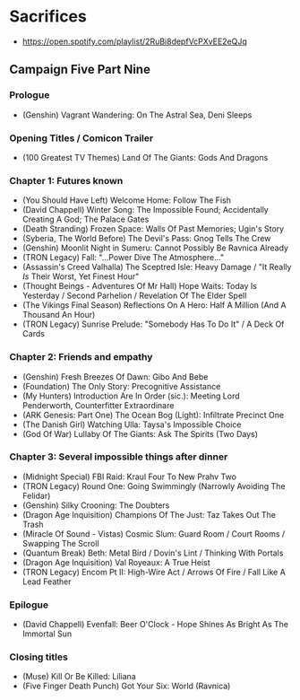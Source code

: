 # Sacrifices

* https://open.spotify.com/playlist/2RuBi8depfVcPXvEE2eQJq

## Campaign Five Part Nine
### Prologue

* (Genshin) Vagrant Wandering: On The Astral Sea, Deni Sleeps

### Opening Titles / Comicon Trailer

* (100 Greatest TV Themes) Land Of The Giants: Gods And Dragons

### Chapter 1: Futures known

* (You Should Have Left) Welcome Home: Follow The Fish
* (David Chappell) Winter Song: The Impossible Found; Accidentally Creating A God; The Palace Gates
* (Death Stranding) Frozen Space: Walls Of Past Memories; Ugin's Story
* (Syberia, The World Before) The Devil's Pass: Gnog Tells The Crew
* (Genshin) Moonlit Night in Sumeru: Cannot Possibly Be Ravnica Already
* (TRON Legacy) Fall: "...Power Dive The Atmosphere..."
* (Assassin's Creed Valhalla) The Sceptred Isle: Heavy Damage / "It Really *Is* Their Worst, Yet Finest Hour"
* (Thought Beings - Adventures Of Mr Hall) Hope Waits: Today Is Yesterday / Second Parhelion / Revelation Of The Elder Spell
* (The Vikings Final Season) Reflections On A Hero: Half A Million (And A Thousand An Hour)
* (TRON Legacy) Sunrise Prelude: "Somebody Has To Do It" / A Deck Of Cards

### Chapter 2: Friends and empathy

* (Genshin) Fresh Breezes Of Dawn: Gibo And Bebe
* (Foundation) The Only Story: Precognitive Assistance
* (My Hunters) Introduction Are In Order (sic.): Meeting Lord Penderworth, Counterfitter Extraordinare
* (ARK Genesis: Part One) The Ocean Bog (Light): Infiltrate Precinct One
* (The Danish Girl) Watching Ulla: Taysa's Impossible Choice
* (God Of War) Lullaby Of The Giants: Ask The Spirits (Two Days)

### Chapter 3: Several impossible things after dinner

* (Midnight Special) FBI Raid: Kraul Four To New Prahv Two
* (TRON Legacy) Round One: Going Swimmingly (Narrowly Avoiding The Felidar)
* (Genshin) Silky Crooning: The Doubters
* (Dragon Age Inquisition) Champions Of The Just: Taz Takes Out The Trash
* (Miracle Of Sound - Vistas) Cosmic Slum: Guard Room / Court Rooms / Swapping The Scroll
* (Quantum Break) Beth: Metal Bird / Dovin's Lint / Thinking With Portals
* (Dragon Age Inquisition) Val Royeaux: A True Heist
* (TRON Legacy) Encom Pt II: High-Wire Act / Arrows Of Fire / Fall Like A Lead Feather

### Epilogue

* (David Chappell) Evenfall: Beer O'Clock - Hope Shines As Bright As The Immortal Sun

### Closing titles

* (Muse) Kill Or Be Killed: Liliana
* (Five Finger Death Punch) Got Your Six: World (Ravnica)
